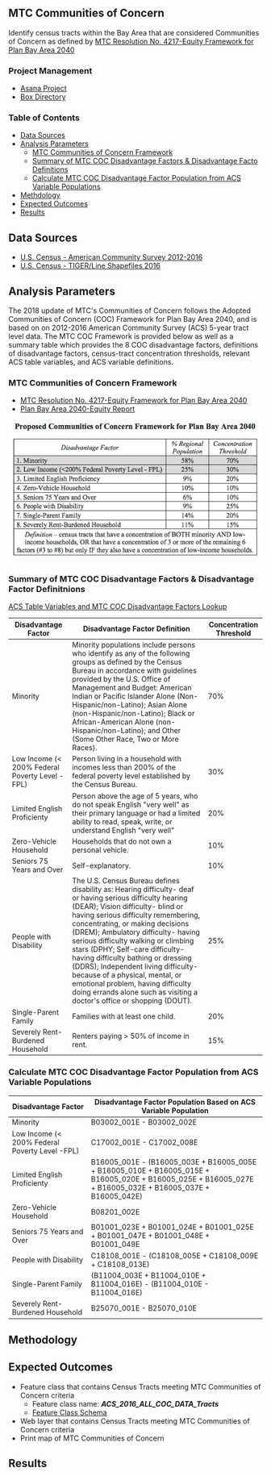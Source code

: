 ## MTC Communities of Concern 

Identify census tracts within the Bay Area that are considered Communities of Concern as defined by [MTC Resolution No. 4217-Equity Framework for Plan Bay Area 2040](https://mtc.legistar.com/LegislationDetail.aspx?ID=2555452&GUID=575A6D3F-B8B8-44CF-9F2D-ABEF8B3C9F06&Options=ID|Text|&Search=%22communities+of+concern%22)

### Project Management 

- [Asana Project](https://app.asana.com/0/229355710745434/526057462891473)
- [Box Directory](https://mtcdrive.box.com/s/nszb0i88eheraaa0303nithjl7ej496y)

### Table of Contents
- [Data Sources](#data-sources)
- [Analysis Parameters](#analysis-parameters)
	- [MTC Communities of Concern Framework](#mtc-communities-of-concern-framework)
	- [Summary of MTC COC Disadvantage Factors & Disadvantage Facto Definitions](#summary-of-mtc-coc-disadvantage-factors--disadvantage-factor-definitnions)
	- [Calculate MTC COC Disadvantage Factor Population from ACS Variable Populations](#calculate-mtc-coc-disadvantage-factor-population-from-acs-variable-populations)
- [Methdology](#methodology)
- [Expected Outcomes](#expected-outcomes)
- [Results](#results)


## Data Sources

- [U.S. Census - American Community Survey 2012-2016](https://www.census.gov/programs-surveys/acs/)
- [U.S. Census - TIGER/Line Shapefiles 2016](https://www.census.gov/geo/maps-data/data/tiger-line.html)

## Analysis Parameters

The 2018 update of MTC's Communities of Concern follows the Adopted Communities of Concern (COC) Framework for Plan Bay Area 2040, and is based on on 2012-2016 American Community Survey (ACS) 5-year tract level data. The MTC COC Framework is provided below as well as a summary table which provides the 8 COC disadvantage factors, definitions of disadvantage factors, census-tract concentration thresholds, relevant ACS table variables, and ACS variable definitions. 

### MTC Communities of Concern Framework

- [MTC Resolution No. 4217-Equity Framework for Plan Bay Area 2040](https://mtc.legistar.com/LegislationDetail.aspx?ID=2555452&GUID=575A6D3F-B8B8-44CF-9F2D-ABEF8B3C9F06&Options=ID|Text|&Search=%22communities+of+concern%22)
- [Plan Bay Area 2040-Equity Report](http://2040.planbayarea.org/sites/default/files/2017-07/Equity_Report_PBA%202040%20_7-2017.pdf)

![COC Framework](README_Images/COC_Framework_PBA2040.png)

### Summary of MTC COC Disadvantage Factors & Disadvantage Factor Definitnions

[ACS Table Variables and MTC COC Disadvantage Factors Lookup](Data/ACS_Table_Variables_COC_Factors.csv)

| Disadvantage Factor                            | Disadvantage Factor Definition                                                                                                                                                                                                                                                                                                                                                                                                                                                                                                                                           | Concentration Threshold |
|------------------------------------------------|--------------------------------------------------------------------------------------------------------------------------------------------------------------------------------------------------------------------------------------------------------------------------------------------------------------------------------------------------------------------------------------------------------------------------------------------------------------------------------------------------------------------------------------------------------------------------|-------------------------|
| Minority                                       | Minority populations include persons who identify as any of the following groups as defined by the Census Bureau in accordance with guidelines provided by the U.S. Office of Management and Budget: American Indian or Pacific Islander Alone (Non-Hispanic/non-Latino); Asian Alone (non-Hispanic/non-Latino); Black or African-American Alone (non-Hispanic/non-Latino); and Other (Some Other Race, Two or More Races).                                                                                                                                              | 70%                     |
| Low Income (< 200% Federal Poverty Level -FPL) | Person living in a household with incomes less than 200% of the federal poverty level established by the Census Bureau.                                                                                                                                                                                                                                                                                                                                                                                                                                                  | 30%                     |
| Limited English Proficienty                    | Person above the age of 5 years, who do not speak English "very well" as their primary language or had a limited ability to read, speak, write, or understand English "very well"                                                                                                                                                                                                                                                                                                                                                                                        | 20%                     |
| Zero-Vehicle Household                         | Households that do not own a personal vehicle.                                                                                                                                                                                                                                                                                                                                                                                                                                                                                                                           | 10%                     |
| Seniors 75 Years and Over                      | Self-explanatory.                                                                                                                                                                                                                                                                                                                                                                                                                                                                                                                                                        | 10%                     |
| People with Disability                         | The U.S. Census Bureau defines disability as: Hearing difficulty- deaf or having serious difficulty hearing (DEAR); Vision difficulty- blind or having serious difficulty remembering, concentrating, or making decisions (DREM); Ambulatory difficulty- having serious difficulty walking or climbing stars (DPHY; Self-care difficulty- having difficulty bathing or dressing (DDRS); Independent living difficulty- because of a physical, mental, or emotional problem, having difficulty doing errands alone such as visiting a doctor's office or shopping (DOUT). | 25%                     |
| Single-Parent Family                           | Families with at least one child.                                                                                                                                                                                                                                                                                                                                                                                                                                                                                                                                        | 20%                     |
| Severely Rent-Burdened Household               | Renters paying > 50% of income in rent.                                                                                                                                                                                                                                                                                                                                                                                                                                                                                                                                  | 15%                     |

### Calculate MTC COC Disadvantage Factor Population from ACS Variable Populations

| Disadvantage Factor                            | Disadvantage Factor Population Based on ACS Variable Population                                                                                            |
|------------------------------------------------|------------------------------------------------------------------------------------------------------------------------------------------------------------|
| Minority                                       | B03002_001E - B03002_002E                                                                                                                                  |
| Low Income (< 200% Federal Poverty Level -FPL) | C17002_001E - C17002_008E                                                                                                                                  |
| Limited English Proficienty                    | B16005_001E - (B16005_003E + B16005_005E + B16005_010E + B16005_015E + B16005_020E + B16005_025E + B16005_027E +  B16005_032E + B16005_037E + B16005_042E) |
| Zero-Vehicle Household                         | B08201_002E                                                                                                                                                |
| Seniors 75 Years and Over                      | B01001_023E + B01001_024E + B01001_025E + B01001_047E + B01001_048E + B01001_049E                                                                          |
| People with Disability                         | C18108_001E - (C18108_005E + C18108_009E + C18108_013E)                                                                                                    |
| Single-Parent Family                           | (B11004_003E + B11004_010E + B11004_016E) - (B11004_010E - B11004_016E)                                                                                    |
| Severely Rent-Burdened Household               | B25070_001E - B25070_010E                                                                                                                                  |

## Methodology


## Expected Outcomes

- Feature class that contains Census Tracts meeting MTC Communities of Concern criteria
	- Feature class name: ***ACS_2016_ALL_COC_DATA_Tracts***
	- [Feature Class Schema](Data/COC_Schema.csv) 
- Web layer that contains Census Tracts meeting MTC Communities of Concern criteria 
- Print map of MTC Communities of Concern

## Results

